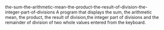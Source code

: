 the-sum-the-arithmetic-mean-the-product-the-result-of-division-the-integer-part-of-divisions
A program that displays the sum, the arithmetic mean, the product, the result of division,the integer part of divisions and the remainder of division of two whole values entered from the keyboard.
